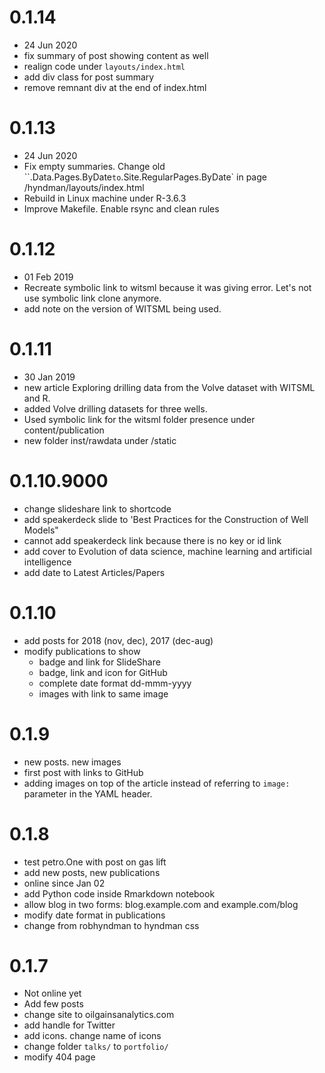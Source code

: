 # 0.1.14
* 24 Jun 2020
* fix summary of post showing content as well
* realign code under `layouts/index.html`
* add div class for post summary
* remove remnant div at the end of index.html

# 0.1.13
* 24 Jun 2020
* Fix empty summaries. Change old ``.Data.Pages.ByDate` to `.Site.RegularPages.ByDate` in page /hyndman/layouts/index.html
* Rebuild in Linux machine under R-3.6.3
* Improve Makefile. Enable rsync and clean rules


# 0.1.12
* 01 Feb 2019
* Recreate symbolic link to witsml because it was giving error. Let's not use symbolic link clone anymore.
* add note on the version of WITSML being used.

# 0.1.11
* 30 Jan 2019
* new article Exploring drilling data from the Volve dataset with WITSML and R.
* added Volve drilling datasets for three wells. 
* Used symbolic link for the witsml folder presence under content/publication
* new folder inst/rawdata under /static

# 0.1.10.9000
* change slideshare link to shortcode
* add speakerdeck slide to 'Best Practices for the Construction of Well Models"
* cannot add speakerdeck link because there is no key or id link
* add cover to Evolution of data science, machine learning and artificial intelligence
* add date to Latest Articles/Papers

# 0.1.10
* add posts for 2018 (nov, dec), 2017 (dec-aug)
* modify publications to show 
    * badge and link for SlideShare
    * badge, link and icon for GitHub
    * complete date format dd-mmm-yyyy
    * images with link to same image


# 0.1.9
* new posts. new images
* first post with links to GitHub
* adding images on top of the article instead of referring to `image:` parameter in the YAML header.


# 0.1.8
* test petro.One with post on gas lift
* add new posts, new publications
* online since Jan 02
* add Python code inside Rmarkdown notebook
* allow blog in two forms: blog.example.com and example.com/blog
* modify date format in publications
* change from robhyndman to hyndman css


# 0.1.7
* Not online yet
* Add few posts
* change site to oilgainsanalytics.com
* add handle for Twitter
* add icons. change name of icons
* change folder `talks/` to `portfolio/`
* modify 404 page